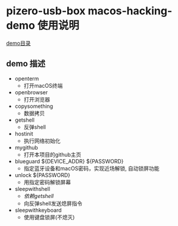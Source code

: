 # pizero-usb-box macos-hacking-demo 使用说明
[demo目录](../pi0usbbox/macos)
## demo 描述
- openterm
    - 打开macOS终端
- openbrowser
    - 打开浏览器
- copysomething
    - 数据拷贝
- getshell
    - 反弹shell
- hostinit
    - 执行网络初始化
- mygithub
    - 打开本项目的github主页
- blueguard ${DEVICE_ADDR} ${PASSWORD}
    - 指定蓝牙设备和macOS密码，实现近场解锁, 自动锁屏功能
- unlock ${PASSWORD}
    - 用指定密码解锁屏幕
- sleepwithshell
    - *依赖getshell* 
    - 向反弹shell发送熄屏指令
- sleepwithkeyboard
    - 使用键盘锁屏(不熄灭)
